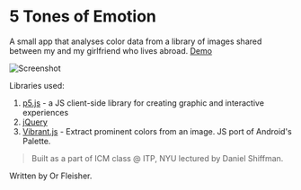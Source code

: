 # 5 Tones of Emotion
A small app that analyses color data from a library of images shared between my and my girlfriend who lives abroad.
[Demo](https://juniorxsound.github.io/Flow/)

![Screenshot](https://github.com/juniorxsound/ICM-Fall-2016-/blob/master/5_Tones_of_Emotion/assets/screen.png "5 Tones of Emotion")

Libraries used:

1. [p5.js](https://github.com/processing/p5.js) - a JS client-side library for creating graphic and interactive experiences
2. [jQuery](https://github.com/jquery/jquery)
3. [Vibrant.js](https://github.com/jariz/vibrant.js) - Extract prominent colors from an image. JS port of Android's Palette.

> Built as a part of ICM class @ ITP, NYU lectured by Daniel Shiffman.

Written by Or Fleisher.
